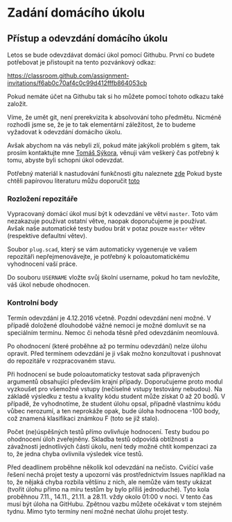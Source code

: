 # Zadání domácího úkolu

## Přístup a odevzdání domácího úkolu

Letos se bude odevzdávat domácí úkol pomocí Githubu. První co budete potřebovat je přistoupit na tento pozvánkový odkaz:

https://classroom.github.com/assignment-invitations/f6ab0c70af4c0c99d412fffb864053cb

Pokud nemáte účet na Githubu tak si ho můžete pomocí tohoto odkazu také založit.

Víme, že umět git, není prerekvizita k absolvování toho předmětu. Nicméně rozhodli jsme se, že je to tak elementární záležitost, že to budeme vyžadovat k odevzdání domácího úkolu.

Avšak abychom na vás nebyli zlí, pokud máte jakýkoli problém s gitem, tak prosím kontaktujte mne  [Tomáš Sýkora](mailto://tomas.sykora@fit.cvut.cz), věnuji vám veškerý čas potřebný k tomu, abyste byli schopni úkol odevzdat.

Potřebný materiál k nastudování funkčnosti gitu naleznete [zde](https://guides.github.com)
Pokud byste chtěli papírovou literaturu můžu doporučit [toto](https://knihy.nic.cz/files/nic/edice/scott_chacon_pro_git.pdf)

### Rozložení repozitáře

Vypracovaný domácí úkol musí být k odevzdání ve větvi `master`. Toto vám nezakazuje používat ostatní větve, naopak doporučujeme je používat. Avšak naše automatické testy budou brát v potaz pouze `master` větev (respektive defaultní větev).

Soubor `plug.scad`, který se vám automaticky vygeneruje ve vašem repozitáři nepřejmenovávejte, je potřebný k poloautomatickému vyhodnocení vaší práce.

Do souboru `USERNAME` vložte svůj školní username, pokud ho tam nevložíte, váš úkol nebude ohodnocen.

### Kontrolní body


Termín odevzdání je 4.12.2016 včetně. Pozdní odevzdání není možné. V případě doložené dlouhodobé vážné nemoci je možné domluvit se na speciálním termínu. Nemoc či nehoda těsně před odevzdáním neomlouvá.

Po ohodnocení (které proběhne až po termínu odevzdání) nelze úlohu opravit. Před termínem odevzdání je ji však možno konzultovat i pushnovat do repozitáře v rozpracovaném stavu.

Při hodnocení se bude poloautomaticky testovat sada připravených argumentů obsahující především krajní případy. Doporučujeme proto modul vyzkoušet pro všemožné vstupy (nečíselné vstupy testovány nebudou). Na základě výsledku z testu a kvality kódu student může získat 0 až 20 bodů. V případě, že vyhodnotíme, že student úlohu opsal, případně vlastnímu kódu vůbec nerozumí, a ten neprokáže opak, bude úloha hodnocena -100 body, což znamená klasifikaci známkou F (toto se již stalo).

Počet (ne)úspěšných testů přímo ovlivňuje hodnocení. Testy budou po ohodnocení úloh zveřejněny. Skladba testů odpovídá obtížnosti a závažnosti jednotlivých částí úkolu, není tedy možné chtít kompenzaci za to, že jedna chyba ovlivnila výsledek více testů.

Před deadlinem proběhne několik kol odevzdání na nečisto. Cvičící vaše řešení nechá projet testy a upozorní vás prostřednictvím Issues například na to, že nějaká chyba rozbila většinu z nich, ale nemůže vám testy ukázat (tvořit úlohu přímo na míru testům by bylo příliš jednoduché). Tyto kola proběhnou 7.11., 14.11., 21.11. a 28.11. vždy okolo 01:00 v noci. V tento čas musí být úloha na GitHubu. Zpětnou vazbu můžete očekávat v tom stejném tydnu. Mimo tyto termíny není možné nechat úlohu projet testy.







